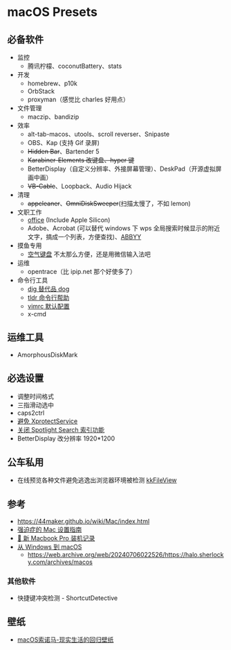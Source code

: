 # macOS Presets

## 必备软件
- 监控
  - 腾讯柠檬、coconutBattery、stats
- 开发
  - homebrew、p10k
  - OrbStack
  - proxyman（感觉比 charles 好用点）
- 文件管理
  - maczip、bandizip
- 效率
  - alt-tab-macos、utools、scroll reverser、Snipaste
  - OBS、Kap (支持 Gif 录屏)
  - ~~Hidden Bar~~、Bartender 5
  - ~~Karabiner-Elements 改键盘、hyper 键~~
  - BetterDisplay（自定义分辨率、外接屏幕管理）、DeskPad（开源虚拟屏画中画）
  - ~~VB-Cable~~、Loopback、Audio Hijack
- 清理
  - ~~appcleaner~~、~~OmniDiskSweeper~~(扫描太慢了，不如 lemon)
- 文职工作
  - [office](https://github.com/alsyundawy/Microsoft-Office-For-MacOS) (Include Apple Silicon)
  - Adobe、Acrobat (可以替代 windows 下 wps 全局搜索时候显示的附近文字，搞成一个列表，方便查找)、[ABBYY](https://github.com/eric-gitta-moore/abbyy-fine-reader-crack)
- 摸鱼专用
  - [空气键盘](https://xtool.club/app/airkeyboard) 不太那么方便，还是用微信输入法吧
- 运维
  - opentrace（比 ipip.net 那个好使多了）
- 命令行工具
  - [dig 替代品 dog](https://github.com/ogham/dog)
  - [tldr 命令行帮助](https://github.com/tldr-pages/tldr)
  - [vimrc 默认配置](https://github.com/amix/vimrc)
  - x-cmd

## 运维工具
- AmorphousDiskMark

## 必选设置
- 调整时间格式
- 三指滑动选中
- caps2ctrl
- [避免 XprotectService](https://catcoding.me/p/apple-perf/)
- [关闭 Spotlight Search 索引功能](https://blog.csdn.net/hadues/article/details/127889004)
- BetterDisplay 改分辨率 1920*1200

## 公车私用
- 在线预览各种文件避免逃逸出浏览器环境被检测 [kkFileView](https://github.com/kekingcn/kkFileView)

## 参考
- https://44maker.github.io/wiki/Mac/index.html
- [强迫症的 Mac 设置指南](https://github.com/macdao/ocds-guide-to-setting-up-mac)
- [📝 新 Macbook Pro 装机记录](https://www.rustc.cloud/mac-install)
- [从 Windows 到 macOS](https://halo.sherlocky.com/archives/macos)
  - https://web.archive.org/web/20240706022526/https://halo.sherlocky.com/archives/macos

### 其他软件
- 快捷键冲突检测 - ShortcutDetective

## 壁纸
- [macOS索诺马-现实生活的回归壁纸](https://www.dylanmcd.com/blog/macos-sonoma-wallpapers/)
